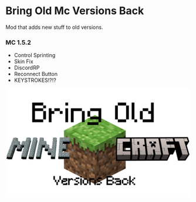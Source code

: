 # Bring Old Mc Versions Back
Mod that adds new stuff to old versions.

### MC 1.5.2
- Control Sprinting
- Skin Fix
- DiscordRP
- Reconnect Button
- KEYSTROKES!?!?


![logo](https://github.com/marchewaaa333/bring-old-mc-versions-back/raw/main/Resources/bringoldmc.png)
